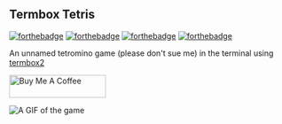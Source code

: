 ## Termbox Tetris 

[![forthebadge](https://forthebadge.com/images/badges/made-with-c.svg)](https://forthebadge.com) [![forthebadge](https://forthebadge.com/images/badges/built-with-love.svg)](https://forthebadge.com) [![forthebadge](https://forthebadge.com/images/badges/60-percent-of-the-time-works-every-time.svg)](https://forthebadge.com) [![forthebadge](https://forthebadge.com/images/badges/powered-by-black-magic.svg)](https://forthebadge.com)

An unnamed tetromino game (please don't sue me) in the terminal using [termbox2](https://github.com/termbox/termbox2)

<a href="https://www.buymeacoffee.com/zachgraber" target="_blank"><img src="https://cdn.buymeacoffee.com/buttons/arial-yellow.png" alt="Buy Me A Coffee" height="41" width="174"></a>

<img src="https://user-images.githubusercontent.com/60680903/217734490-4d2dc186-4d7c-4b73-a356-c53941a18fa3.gif" alt="A GIF of the game"/>
